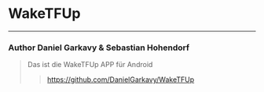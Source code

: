 # WakeTFUp
---
### Author Daniel Garkavy & Sebastian Hohendorf
>  Das ist die WakeTFUp APP für Android 
>> https://github.com/DanielGarkavy/WakeTFUp
